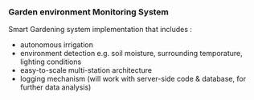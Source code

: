 ### Garden environment Monitoring System ###

Smart Gardening system implementation that includes :
* autonomous irrigation
* environment detection e.g. soil moisture, surrounding temporature, lighting conditions
* easy-to-scale multi-station architecture
* logging mechanism (will work with server-side code & database, for further data analysis)



